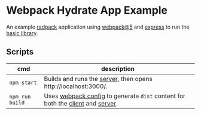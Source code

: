 # Webpack Hydrate App Example
An example [radpack] application using [webpack@5][webpack-url] and [express][express-url] to run the [basic library][basic].


## Scripts
| cmd | description |
| --- | --- |
| `npm start` | Builds and runs the [server], then opens http://localhost:3000/. |
| `npm run build` | Uses [webpack config][config] to generate `dist` content for both the [client] and [server]. |

[client]: ./src/client/index.js
[server]: ./src/server/index.js
[config]: ./webpack.config.js
[basic]: ../../libs/basic/
[radpack]: ../../../
[webpack-url]: https://webpack.js.org/
[express-url]: https://expressjs.com/
